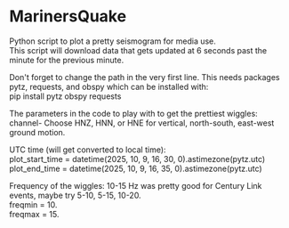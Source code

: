 # MarinersQuake
Python script to plot a pretty seismogram for media use.  
This script will download data that gets updated at 6 seconds past the minute for the previous minute.

Don't forget to change the path in the very first line.  This needs packages pytz, requests, and obspy which can be installed with:\
pip install pytz obspy requests


The parameters in the code to play with to get the prettiest wiggles:\
channel- Choose HNZ, HNN, or HNE for vertical, north-south, east-west ground motion.

UTC time (will get converted to local time):\
plot_start_time = datetime(2025, 10, 9, 16, 30, 0).astimezone(pytz.utc)\
plot_end_time = datetime(2025, 10, 9, 16, 35, 0).astimezone(pytz.utc)

Frequency of the wiggles:  10-15 Hz was pretty good for Century Link events, maybe try 5-10, 5-15, 10-20.\
freqmin = 10.\
freqmax = 15.


